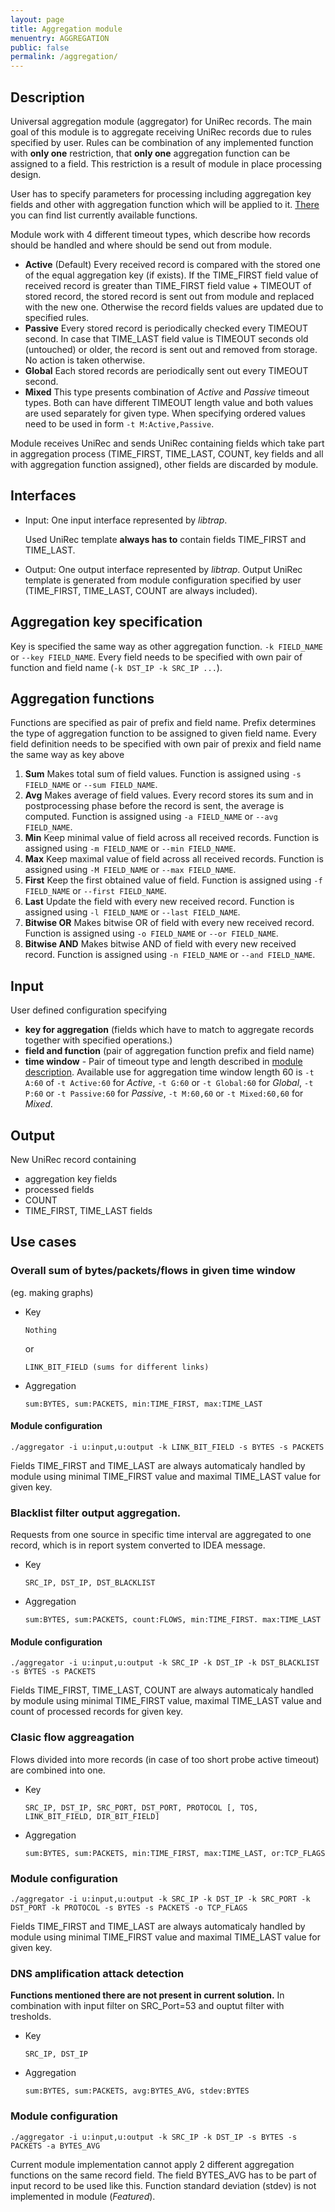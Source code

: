 ```yaml
---
layout: page
title: Aggregation module
menuentry: AGGREGATION
public: false
permalink: /aggregation/
---
```


## Description
Universal aggregation module (aggregator) for UniRec records. The main goal of this module is to aggregate receiving UniRec records due to rules specified by user. Rules can be combination of any implemented function with **only one** restriction, that **only one** aggregation function can be assigned to a field. This restriction is a result of module in place processing design.

User has to specify parameters for processing including aggregation key fields and other with aggregation function which will be applied to it. [There](./index.md#aggregation-functions) you can find list currently available functions.

Module work with 4 different timeout types, which describe how records should be handled and where should be send out from module.
- **Active** (Default)
  Every received record is compared with the stored one of the equal aggregation key (if exists). If the TIME_FIRST field value of received record is greater than TIME_FIRST field value + TIMEOUT of stored record, the stored record is sent out from module and replaced with the new one. Otherwise the record fields values are updated due to specified rules. 
- **Passive**
  Every stored record is periodically checked every TIMEOUT second. In case that TIME_LAST field value is TIMEOUT seconds old (untouched) or older, the record is sent out and removed from storage. No action is taken otherwise.
- **Global**
  Each stored records are periodically sent out every TIMEOUT second.
- **Mixed**
  This type presents combination of *Active* and *Passive* timeout types. Both can have different TIMEOUT length value and both values are used separately for given type. When specifying ordered values need to be used in form `-t M:Active,Passive`.

Module receives UniRec and sends UniRec containing fields which take part in aggregation process (TIME_FIRST, TIME_LAST, COUNT, key fields and all with aggregation function assigned), other fields are discarded by module. 

## Interfaces
- Input: One input interface represented by *libtrap*.

  Used UniRec template **always has to** contain fields TIME_FIRST and TIME_LAST.
- Output: One output interface represented by *libtrap*.
  Output UniRec template is generated from module configuration specified by user (TIME_FIRST, TIME_LAST, COUNT are always included).
  
## Aggregation key specification
Key is specified the same way as other aggregation function.
`-k FIELD_NAME` or `--key FIELD_NAME`. Every field needs to be specified with own pair of function and field name (`-k DST_IP -k SRC_IP ...`).

## Aggregation functions
Functions are specified as pair of prefix and field name. Prefix determines the type of aggregation function to be assigned to given field name. Every field definition needs to be specified with own pair of prexix and field name the same way as key above

1. **Sum** 
  Makes total sum of field values. Function is assigned using `-s FIELD_NAME` or `--sum FIELD_NAME`.
2. **Avg**
  Makes average of field values. Every record stores its sum and in postprocessing phase before the record is sent, the average is computed. Function is assigned using `-a FIELD_NAME` or `--avg FIELD_NAME`.
3. **Min**
  Keep minimal value of field across all received records. Function is assigned using `-m FIELD_NAME` or `--min FIELD_NAME`.
4. **Max**
  Keep maximal value of field across all received records. Function is assigned using `-M FIELD_NAME` or `--max FIELD_NAME`.
5. **First**
  Keep the first obtained value of field. Function is assigned using `-f FIELD_NAME` or `--first FIELD_NAME`.
6. **Last**
  Update the field with every new received record. Function is assigned using `-l FIELD_NAME` or `--last FIELD_NAME`.
7. **Bitwise OR**
  Makes bitwise OR of field with every new received record. Function is assigned using `-o FIELD_NAME` or `--or FIELD_NAME`.
8. **Bitwise AND**
  Makes bitwise AND of field with every new received record. Function is assigned using `-n FIELD_NAME` or `--and FIELD_NAME`.

## Input
User defined configuration specifying
*  **key for aggregation** (fields which have to match to aggregate records together with specified operations.)
*  **field and function** (pair of aggregation function prefix and field name)
*  **time window** - Pair of timeout type and length described in [module description](./index.md#description). Available use for aggregation time window length 60 is `-t A:60` of `-t Active:60` for *Active*, `-t G:60` or `-t Global:60` for *Global*, `-t P:60` or `-t Passive:60` for *Passive*, `-t M:60,60` or `-t Mixed:60,60` for *Mixed*.

## Output
New UniRec record containing
* aggregation key fields
* processed fields
* COUNT
* TIME_FIRST, TIME_LAST fields
  
## Use cases

### Overall sum of bytes/packets/flows in given time window
(eg. making graphs)
* Key
  ```
  Nothing
  ```
  or
  ```
  LINK_BIT_FIELD (sums for different links)
  ```
* Aggregation
  ```
  sum:BYTES, sum:PACKETS, min:TIME_FIRST, max:TIME_LAST
  ```
#### Module configuration
```
./aggregator -i u:input,u:output -k LINK_BIT_FIELD -s BYTES -s PACKETS
```
Fields TIME_FIRST and TIME_LAST are always automaticaly handled by module using minimal TIME_FIRST value and maximal TIME_LAST value for given key.

### Blacklist filter output aggregation.

Requests from one source in specific time interval are aggregated to one record, which is in report system converted to IDEA message.
* Key
  ```
  SRC_IP, DST_IP, DST_BLACKLIST
  ```
* Aggregation
  ```
  sum:BYTES, sum:PACKETS, count:FLOWS, min:TIME_FIRST. max:TIME_LAST
  ```
#### Module configuration
```
./aggregator -i u:input,u:output -k SRC_IP -k DST_IP -k DST_BLACKLIST -s BYTES -s PACKETS
```
Fields TIME_FIRST, TIME_LAST, COUNT are always automaticaly handled by module using minimal TIME_FIRST value, maximal TIME_LAST value and count of processed records for given key.

### Clasic flow aggreagation

Flows divided into more records (in case of too short probe active timeout) are combined into one.
* Key
  ```
  SRC_IP, DST_IP, SRC_PORT, DST_PORT, PROTOCOL [, TOS, LINK_BIT_FIELD, DIR_BIT_FIELD]
  ```
* Aggregation
  ```
  sum:BYTES, sum:PACKETS, min:TIME_FIRST, max:TIME_LAST, or:TCP_FLAGS
  ```
### Module configuration
```
./aggregator -i u:input,u:output -k SRC_IP -k DST_IP -k SRC_PORT -k DST_PORT -k PROTOCOL -s BYTES -s PACKETS -o TCP_FLAGS
```
Fields TIME_FIRST and TIME_LAST are always automaticaly handled by module using minimal TIME_FIRST value and maximal TIME_LAST value for given key.

### DNS amplification attack detection 

**Functions mentioned there are not present in current solution.** In combination with input filter on SRC_Port=53 and ouptut filter with tresholds.
* Key
  ```
  SRC_IP, DST_IP
  ```
* Aggregation
  ```
  sum:BYTES, sum:PACKETS, avg:BYTES_AVG, stdev:BYTES
  ```
### Module configuration
  ```
  ./aggregator -i u:input,u:output -k SRC_IP -k DST_IP -s BYTES -s PACKETS -a BYTES_AVG
  ```
Current module implementation cannot apply 2 different aggregation functions on the same record field. The field BYTES_AVG has to be part of input record to be used like this. Function standard deviation (stdev) is not implemented in module (*Featured*).